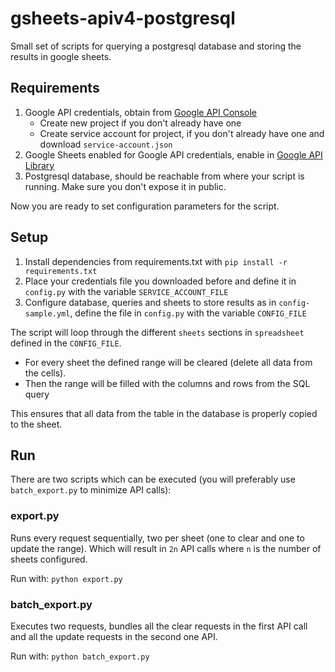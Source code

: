 # gsheets-apiv4-postgresql
Small set of scripts for querying a postgresql database and storing the results in google sheets.

## Requirements
1. Google API credentials, obtain from [Google API Console](https://console.developers.google.com/apis/credentials)
    * Create new project if you don't already have one
    * Create service account for project, if you don't already have one and download `service-account.json`
1. Google Sheets enabled for Google API credentials, enable in [Google API Library](https://console.developers.google.com/apis/library/sheets.googleapis.com)
1. Postgresql database, should be reachable from where your script is running. Make sure you don't expose it in public.

Now you are ready to set configuration parameters for the script.

## Setup
1. Install dependencies from requirements.txt with `pip install -r requirements.txt`
1. Place your credentials file you downloaded before and define it in `config.py` with the variable `SERVICE_ACCOUNT_FILE`
1. Configure database, queries and sheets to store results as in `config-sample.yml`, define the file in `config.py` with the variable `CONFIG_FILE`

The script will loop through the different `sheets` sections in `spreadsheet`  defined in the `CONFIG_FILE`.
* For every sheet the defined range will be cleared (delete all data from the cells).
* Then the range will be filled with the columns and rows from the SQL query

This ensures that all data from the table in the database is properly copied to the sheet.

## Run
There are two scripts which can be executed (you will preferably use `batch_export.py` to minimize API calls):
### export.py
Runs every request sequentially, two per sheet (one to clear and one to update the range).
Which will result in `2n` API calls where `n` is the number of sheets configured.

Run with: `python export.py`

### batch_export.py
Executes two requests, bundles all the clear requests in the first API call and all the update requests in the second one API.

Run with: `python batch_export.py`